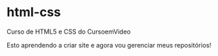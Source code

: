 # html-css
 Curso de HTML5 e CSS do CursoemVideo

Esto aprendendo a criar site e agora vou gerenciar meus repositórios!